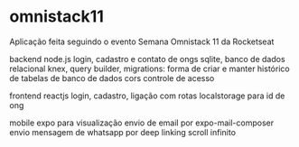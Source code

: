 # omnistack11
 Aplicação feita seguindo o evento Semana Omnistack 11 da Rocketseat
 
 backend
 node.js 
 login, cadastro e contato de ongs
 sqlite, banco de dados relacional
 knex, query builder, migrations: forma de criar e manter histórico de tabelas de banco de dados
 cors controle de acesso

 frontend
 reactjs
 login, cadastro, ligação com rotas
 localstorage para id de ong

 mobile
 expo para visualização
 envio de email por expo-mail-composer
 envio mensagem de whatsapp por deep linking
 scroll infinito
